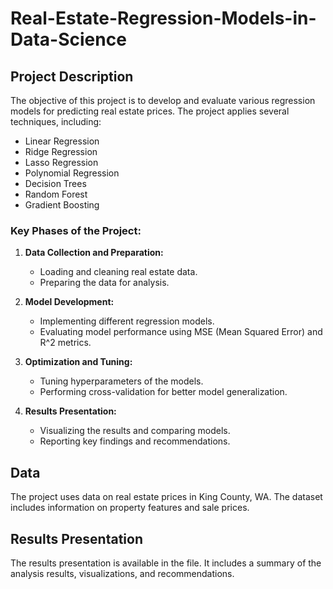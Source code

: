 # Real-Estate-Regression-Models-in-Data-Science

## Project Description

The objective of this project is to develop and evaluate various regression models for predicting real estate prices. The project applies several techniques, including:
- Linear Regression
- Ridge Regression
- Lasso Regression
- Polynomial Regression
- Decision Trees
- Random Forest
- Gradient Boosting

### Key Phases of the Project:

1. **Data Collection and Preparation:**
   - Loading and cleaning real estate data.
   - Preparing the data for analysis.

2. **Model Development:**
   - Implementing different regression models.
   - Evaluating model performance using MSE (Mean Squared Error) and R^2 metrics.

3. **Optimization and Tuning:**
   - Tuning hyperparameters of the models.
   - Performing cross-validation for better model generalization.

4. **Results Presentation:**
   - Visualizing the results and comparing models.
   - Reporting key findings and recommendations.

## Data

The project uses data on real estate prices in King County, WA. The dataset includes information on property features and sale prices.

## Results Presentation

The results presentation is available in the file. It includes a summary of the analysis results, visualizations, and recommendations.
